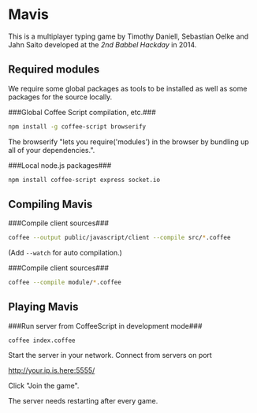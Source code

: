 Mavis
=====
This is a multiplayer typing game by Timothy Daniell, Sebastian Oelke and Jahn Saito developed at the _2nd Babbel Hackday_ in 2014.  

Required modules
----------------
We require some global packages as tools to be installed as well as some packages for the source locally.

###Global Coffee Script compilation, etc.###
```bash
npm install -g coffee-script browserify
```

The browserify "lets you require('modules') in the browser by bundling up all of your dependencies.".

###Local node.js packages###
```bash
npm install coffee-script express socket.io
```

Compiling Mavis
---------------

###Compile client sources###
```bash
coffee --output public/javascript/client --compile src/*.coffee

```
(Add `--watch` for auto compilation.)


###Compile client sources###
```bash
coffee --compile module/*.coffee

```

Playing Mavis
-------------

###Run server from CoffeeScript in development mode###
```
coffee index.coffee

```

Start the server in your network. Connect from servers on port

  http://your.ip.is.here:5555/

Click "Join the game".

The server needs restarting after every game.
